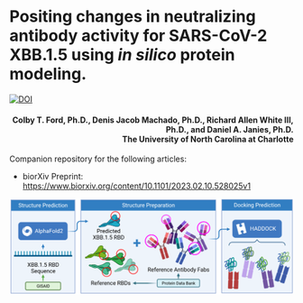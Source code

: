 # Positing changes in neutralizing antibody activity for SARS-CoV-2 XBB.1.5 using _in silico_ protein modeling.

[![DOI](https://zenodo.org/badge/DOI/10.1101/2023.02.10.528025.svg)](https://doi.org/10.1101/2023.02.10.528025)

<h4 align="right">Colby T. Ford, Ph.D., Denis Jacob Machado, Ph.D., Richard Allen White III, Ph.D., and Daniel A. Janies, Ph.D.<br>The University of North Carolina at Charlotte</h4>

Companion repository for the following articles:
- bior&Chi;iv Preprint: https://www.biorxiv.org/content/10.1101/2023.02.10.528025v1


![](figures/process.png)
